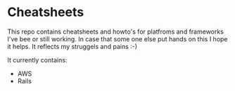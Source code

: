 # Cheatsheets

This repo contains cheatsheets and howto's for platfroms and frameworks I've bee or still working.
In case that some one else put hands on this I hope it helps. It reflects my struggels and pains :-) 

It currently contains:
- AWS
- Rails
